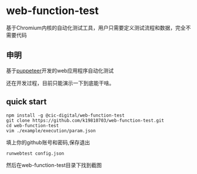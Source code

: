 # web-function-test

基于Chromium内核的自动化测试工具，用户只需要定义测试流程和数据，完全不需要代码

##  申明
基于[puppeteer](https://github.com/GoogleChrome/puppeteer)开发的web应用程序自动化测试

还在开发过程，目前只能演示一下到底能干啥。



## quick start

```
npm install -g @cic-digital/web-function-test
git clone https://github.com/k19810703/web-function-test.git
cd web-function-test
vim ./example/execution/param.json
```

填上你的github账号和密码,保存退出

```
runwebtest config.json
```

然后在web-function-test目录下找到截图